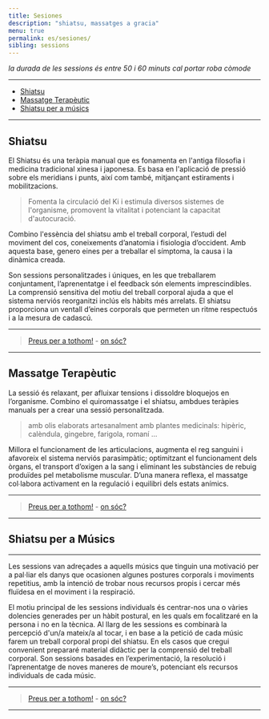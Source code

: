 ```yaml
---
title: Sesiones
description: "shiatsu, massatges a gracia"
menu: true
permalink: es/sesiones/
sibling: sessions
---
```

_la durada de les sessions és entre 50 i 60 minuts cal portar roba còmode_

---

+ [Shiatsu](#shiatsu)
+ [Massatge Terapèutic](#massatge-teraputic)
+ [Shiatsu per a músics](#shiatsu-per-a-msics)

---

## Shiatsu

El Shiatsu és una teràpia manual que es fonamenta en l'antiga filosofia i medicina tradicional xinesa i japonesa. Es basa en l'aplicació de pressió sobre els meridians i punts, així com també, mitjançant estiraments i mobilitzacions.

> Fomenta la circulació del Ki i estimula diversos sistemes de l'organisme, promovent la vitalitat i potenciant la capacitat d'autocuració.

Combino l'essència del shiatsu amb el treball corporal, l’estudi del moviment del cos, coneixements d’anatomia i fisiologia d’occident. Amb aquesta base, genero eines per a treballar el símptoma, la causa i la dinàmica creada.

Son sessions personalitzades i úniques, en les que treballarem conjuntament, l’aprenentatge i el feedback són elements imprescindibles. La comprensió sensitiva del motiu del treball corporal ajuda a que el sistema nerviós reorganitzi inclús els hàbits més arrelats. El shiatsu proporciona un ventall d’eines corporals que permeten un ritme respectuós i a la mesura de cadascú.

---

> [Preus per a tothom!]({{site.baseurl}}/preus) - [on sóc?]({{site.baseurl}}/contacte)

---

## Massatge Terapèutic

La sessió és relaxant, per afluixar tensions i dissoldre bloquejos en l’organisme. Combino el quiromassatge i el shiatsu, ambdues teràpies manuals per a crear una sessió personalitzada.

> amb olis elaborats artesanalment amb plantes medicinals: hipèric, calèndula, gingebre, farigola, romaní ...

Millora el funcionament de les articulacions, augmenta el reg sanguini i afavoreix el sistema nerviós parasimpàtic; optimitzant el funcionament dels òrgans, el transport d’oxigen a la sang i eliminant les substàncies de rebuig produïdes pel metabolisme muscular. D’una manera reflexa, el massatge col∙labora activament en la regulació i equilibri dels estats anímics.

---

> [Preus per a tothom!]({{site.baseurl}}/preus) - [on sóc?]({{site.baseurl}}/contacte)

---

## Shiatsu per a Músics

---

Les sessions van adreçades a aquells músics que tinguin una motivació per a pal·liar els danys que ocasionen algunes postures corporals i moviments repetitius, amb la intenció de trobar nous recursos propis i cercar més fluïdesa en el moviment i la respiració.

El motiu principal de les sessions individuals és centrar-nos una o vàries dolencies generades per un hàbit postural, en les quals em focalitzaré en la persona i no en la tècnica.  Al llarg de les sessions es combinarà la percepció d'un/a mateix/a al tocar, i en base a la petició de cada músic farem un treball corporal propi del shiatsu. En els casos que cregui convenient prepararé material didàctic per la comprensió del treball corporal. Son sessions basades en l’experimentació, la resolució i l’aprenentatge de noves maneres de moure’s, potenciant els recursos individuals de cada músic.

---

> [Preus per a tothom!]({{site.baseurl}}/preus) - [on sóc?]({{site.baseurl}}/contacte)

---

